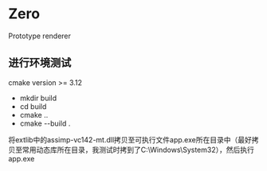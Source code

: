 # Zero
Prototype renderer

## 进行环境测试
cmake version >= 3.12
-   mkdir build
-   cd build
-   cmake ..
-   cmake --build .

将extlib中的assimp-vc142-mt.dll拷贝至可执行文件app.exe所在目录中（最好拷贝至常用动态库所在目录，我测试时拷到了C:\Windows\System32），然后执行app.exe